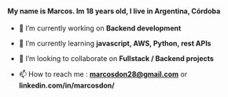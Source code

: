 <h4 align="left">My name is Marcos. Im 18 years old, I live in Argentina, Córdoba</h4>

- 🔭 I’m currently working on **Backend development**

- 🌱 I’m currently learning  **javascript, AWS, Python, rest APIs**

- 👯 I’m looking to collaborate on  **Fullstack / Backend projects**

- 📫 How to reach me : **marcosdon28@gmail.com** or **linkedin.com/in/marcosdon/**




